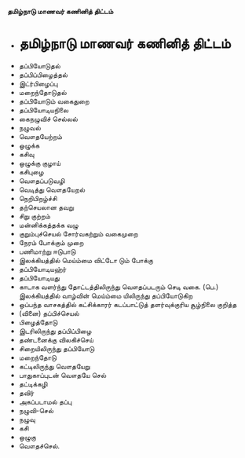 **தமிழ்நாடு மாணவர் கணினித் திட்டம்**
- # தமிழ்நாடு மாணவர் கணினித் திட்டம்
- தப்பியோடுதல்
- தப்பிப்பிழைத்தல்
- இட்ர்பிழைப்பு
- மறைந்தோடுதல்
- தப்பியோடும் வகைதுறை
- தப்பியோடியநிலை
- கைநழுவிச் செல்லல்
- நழுவல்
- வௌதயேற்றம்
- ஒழுக்க
- கசிவு
- ஒழுக்கு குழாய்
- கசிபுழை
- வௌதப்படுவழி
- வெடித்து வௌதயேறல்
- நெறிபிறழ்ச்சி
- தற்செயலான தவறு
- சிறு குற்றம்
- மன்னிக்கத்தக்க வழு
- குறும்புச்செயல் சோர்வகற்றும் வகைமுறை
- நேரம் போக்கும் முறை
- பணிமாற்று ஈடுபாடு
- இலக்கியத்தில் மெய்ம்மை விட்டோ டும் போக்கு
- தப்பியோடியஹ்ர்
- தப்பியோடியது
- காடாக வளர்ந்து தோட்டத்திலிருந்து வௌதப்படரும் செடி வகை. (பெ.) இலக்கியத்தில் வாழ்வின் மெய்ம்மை யிலிருந்து தப்பியோடுகிற
- ஒப்பந்த வாசகத்தில் கட்சிக்காரர் கடப்பாட்டுத் தளர்வுக்குரிய சூழ்நிலை குறித்த
- (வினை) தப்பிச்செயல்
- பிழைத்தோடு
- இடரிலிருந்து தப்பிப்பிழை
- தண்டனைக்கு விலகிச்செய்
- சிறையிலிருந்து தப்பியோடு
- மறைந்தோடு
- கட்டிலிருந்து வௌதயேறு
- பாதுகாப்புடன் வௌதயே செல்
- தட்டிக்கழி
- தவிர்
- அகப்படாமல் தப்பு
- நழுவி-செல்
- நழுவு
- கசி
- ஒழுகு
- வௌதச்செல்.

